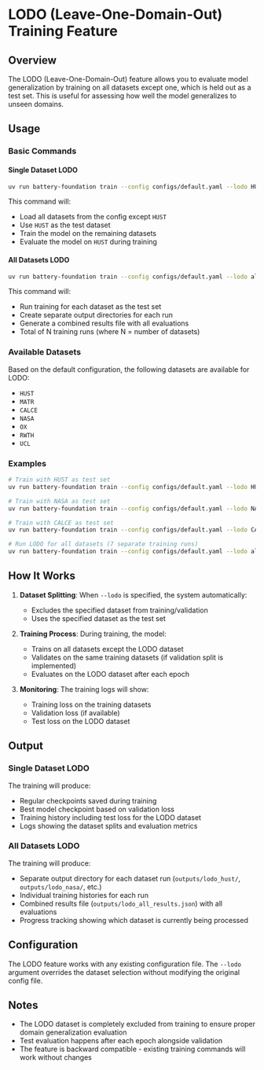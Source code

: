 # LODO (Leave-One-Domain-Out) Training Feature

## Overview

The LODO (Leave-One-Domain-Out) feature allows you to evaluate model generalization by training on all datasets except one, which is held out as a test set. This is useful for assessing how well the model generalizes to unseen domains.

## Usage

### Basic Commands

#### Single Dataset LODO
```bash
uv run battery-foundation train --config configs/default.yaml --lodo HUST
```

This command will:
- Load all datasets from the config except `HUST`
- Use `HUST` as the test dataset
- Train the model on the remaining datasets
- Evaluate the model on `HUST` during training

#### All Datasets LODO
```bash
uv run battery-foundation train --config configs/default.yaml --lodo all
```

This command will:
- Run training for each dataset as the test set
- Create separate output directories for each run
- Generate a combined results file with all evaluations
- Total of N training runs (where N = number of datasets)

### Available Datasets

Based on the default configuration, the following datasets are available for LODO:
- `HUST`
- `MATR`
- `CALCE`
- `NASA`
- `OX`
- `RWTH`
- `UCL`

### Examples

```bash
# Train with HUST as test set
uv run battery-foundation train --config configs/default.yaml --lodo HUST

# Train with NASA as test set
uv run battery-foundation train --config configs/default.yaml --lodo NASA

# Train with CALCE as test set
uv run battery-foundation train --config configs/default.yaml --lodo CALCE

# Run LODO for all datasets (7 separate training runs)
uv run battery-foundation train --config configs/default.yaml --lodo all
```

## How It Works

1. **Dataset Splitting**: When `--lodo` is specified, the system automatically:
   - Excludes the specified dataset from training/validation
   - Uses the specified dataset as the test set

2. **Training Process**: During training, the model:
   - Trains on all datasets except the LODO dataset
   - Validates on the same training datasets (if validation split is implemented)
   - Evaluates on the LODO dataset after each epoch

3. **Monitoring**: The training logs will show:
   - Training loss on the training datasets
   - Validation loss (if available)
   - Test loss on the LODO dataset

## Output

### Single Dataset LODO
The training will produce:
- Regular checkpoints saved during training
- Best model checkpoint based on validation loss
- Training history including test loss for the LODO dataset
- Logs showing the dataset splits and evaluation metrics

### All Datasets LODO
The training will produce:
- Separate output directory for each dataset run (`outputs/lodo_hust/`, `outputs/lodo_nasa/`, etc.)
- Individual training histories for each run
- Combined results file (`outputs/lodo_all_results.json`) with all evaluations
- Progress tracking showing which dataset is currently being processed

## Configuration

The LODO feature works with any existing configuration file. The `--lodo` argument overrides the dataset selection without modifying the original config file.

## Notes

- The LODO dataset is completely excluded from training to ensure proper domain generalization evaluation
- Test evaluation happens after each epoch alongside validation
- The feature is backward compatible - existing training commands will work without changes 